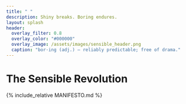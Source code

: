 ```yaml
---
title: " "
description: Shiny breaks. Boring endures.
layout: splash
header:
  overlay_filter: 0.8
  overlay_color: "#000000"
  overlay_image: /assets/images/sensible_header.png
  caption: "bor·ing (adj.) — reliably predictable; free of drama."
---
```


# The Sensible Revolution

{% include_relative MANIFESTO.md %}